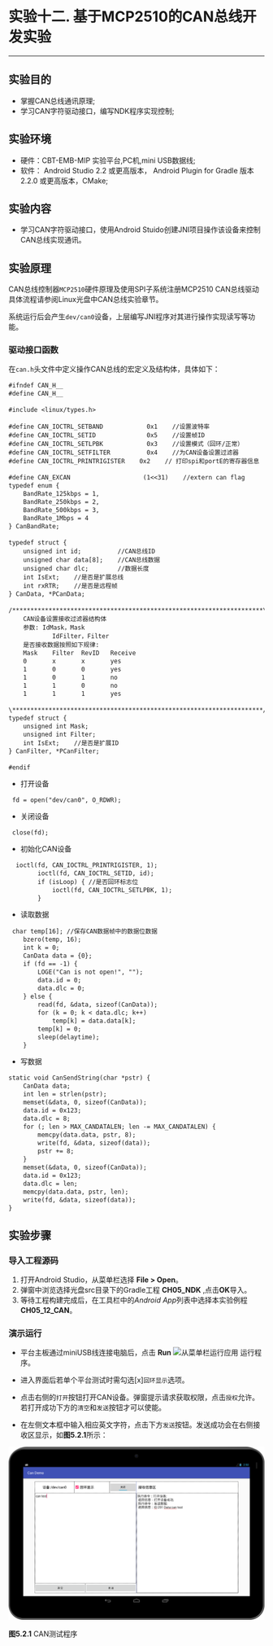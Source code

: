 # 实验十二. 基于MCP2510的CAN总线开发实验

 ---
##  实验目的

* 掌握CAN总线通讯原理;
* 学习CAN字符驱动接口，编写NDK程序实现控制;

##  实验环境

* 硬件：CBT-EMB-MIP 实验平台,PC机,mini USB数据线;
* 软件： Android Studio 2.2 或更高版本， Android Plugin for Gradle 版本 2.2.0 或更高版本，CMake;

##  实验内容

* 学习CAN字符驱动接口，使用Android Stuido创建JNI项目操作该设备来控制CAN总线实现通讯。

##  实验原理

CAN总线控制器`MCP2510`硬件原理及使用SPI子系统注册MCP2510 CAN总线驱动具体流程请参阅Linux光盘中CAN总线实验章节。

系统运行后会产生`dev/can0`设备，上层编写JNI程序对其进行操作实现读写等功能。

### 驱动接口函数

在`can.h`头文件中定义操作CAN总线的宏定义及结构体，具体如下：
```
#ifndef CAN_H__
#define CAN_H__

#include <linux/types.h>

#define CAN_IOCTRL_SETBAND            0x1    //设置波特率
#define CAN_IOCTRL_SETID              0x5    //设置帧ID
#define CAN_IOCTRL_SETLPBK            0x3    //设置模式（回环/正常）
#define CAN_IOCTRL_SETFILTER          0x4    //为CAN设备设置过滤器
#define CAN_IOCTRL_PRINTRIGISTER    0x2    // 打印spi和portE的寄存器信息

#define CAN_EXCAN                    (1<<31)    //extern can flag
typedef enum {
    BandRate_125kbps = 1,
    BandRate_250kbps = 2,
    BandRate_500kbps = 3,
    BandRate_1Mbps = 4
} CanBandRate;

typedef struct {
    unsigned int id;          //CAN总线ID
    unsigned char data[8];    //CAN总线数据
    unsigned char dlc;        //数据长度
    int IsExt;    //是否是扩展总线
    int rxRTR;    //是否是远程帧
} CanData, *PCanData;

/*********************************************************************\
    CAN设备设置接收过滤器结构体
    参数: IdMask，Mask
            IdFilter，Filter
    是否接收数据按照如下规律:
    Mask    Filter  RevID   Receive
    0       x       x       yes
    1       0       0       yes
    1       0       1       no
    1       1       0       no
    1       1       1       yes
    
\*********************************************************************/
typedef struct {
    unsigned int Mask;
    unsigned int Filter;
    int IsExt;    //是否是扩展ID
} CanFilter, *PCanFilter;

#endif

```

- 打开设备
```
 fd = open("dev/can0", O_RDWR);
```

- 关闭设备
```
 close(fd);
```
- 初始化CAN设备
```
  ioctl(fd, CAN_IOCTRL_PRINTRIGISTER, 1);
        ioctl(fd, CAN_IOCTRL_SETID, id);
        if (isLoop) { //是否回环标志位
            ioctl(fd, CAN_IOCTRL_SETLPBK, 1);
        }
```
- 读取数据
```
 char temp[16]; //保存CAN数据帧中的数据位数据
    bzero(temp, 16);
    int k = 0;
    CanData data = {0};
    if (fd == -1) {
        LOGE("Can is not open!", "");
        data.id = 0;
        data.dlc = 0;
    } else {
        read(fd, &data, sizeof(CanData));
        for (k = 0; k < data.dlc; k++)
            temp[k] = data.data[k];
        temp[k] = 0;
        sleep(delaytime);
    }
```
- 写数据
```
static void CanSendString(char *pstr) {
    CanData data;
    int len = strlen(pstr);
    memset(&data, 0, sizeof(CanData));
    data.id = 0x123;
    data.dlc = 8;
    for (; len > MAX_CANDATALEN; len -= MAX_CANDATALEN) {
        memcpy(data.data, pstr, 8);
        write(fd, &data, sizeof(data));
        pstr += 8;
    }
    memset(&data, 0, sizeof(CanData));
    data.id = 0x123;
    data.dlc = len;
    memcpy(data.data, pstr, len);
    write(fd, &data, sizeof(data));
}
```

##  实验步骤

### 导入工程源码

1.  打开Android Studio，从菜单栏选择 **File \> Open**。
2.  弹窗中浏览选择光盘src目录下的Gradle工程 **CH05_NDK** ,点击**OK**导入。
3.  等待工程构建完成后，在工具栏中的*Android App*列表中选择本实验例程**CH05_12_CAN**。

### 演示运行

- 平台主板通过miniUSB线连接电脑后，点击 **Run**
![从菜单栏运行应用](https://developer.android.com/studio/images/buttons/toolbar-run.png)
运行程序。

- 进入界面后若单个平台测试时需勾选[x]`回环显示`选项。
- 点击右侧的`打开`按钮打开CAN设备。弹窗提示请求获取权限，点击`授权`允许。
若打开成功下方的`清空`和`发送`按钮才可以使能。
- 在左侧文本框中输入相应英文字符，点击下方`发送`按钮。发送成功会在右侧接收区显示，如**图5.2.1**所示：

![CAN](chapter5/experiment12/ch05_12_ui.png)

**图5.2.1** CAN测试程序
